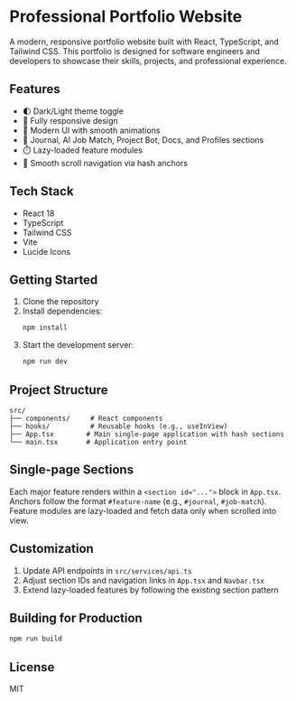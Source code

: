 # Professional Portfolio Website

A modern, responsive portfolio website built with React, TypeScript, and Tailwind CSS. This portfolio is designed for software engineers and developers to showcase their skills, projects, and professional experience.

## Features

- 🌓 Dark/Light theme toggle
- 📱 Fully responsive design
- 🎨 Modern UI with smooth animations
- 📰 Journal, AI Job Match, Project Bot, Docs, and Profiles sections
- ⏱️ Lazy-loaded feature modules
- 🔄 Smooth scroll navigation via hash anchors

## Tech Stack

- React 18
- TypeScript
- Tailwind CSS
- Vite
- Lucide Icons

## Getting Started

1. Clone the repository
2. Install dependencies:
   ```bash
   npm install
   ```
3. Start the development server:
   ```bash
   npm run dev
   ```

## Project Structure

```
src/
├── components/     # React components
├── hooks/          # Reusable hooks (e.g., useInView)
├── App.tsx        # Main single-page application with hash sections
└── main.tsx       # Application entry point
```

## Single-page Sections

Each major feature renders within a `<section id="...">` block in `App.tsx`.
Anchors follow the format `#feature-name` (e.g., `#journal`, `#job-match`).
Feature modules are lazy-loaded and fetch data only when scrolled into view.

## Customization

1. Update API endpoints in `src/services/api.ts`
2. Adjust section IDs and navigation links in `App.tsx` and `Navbar.tsx`
3. Extend lazy-loaded features by following the existing section pattern

## Building for Production

```bash
npm run build
```

## License

MIT
